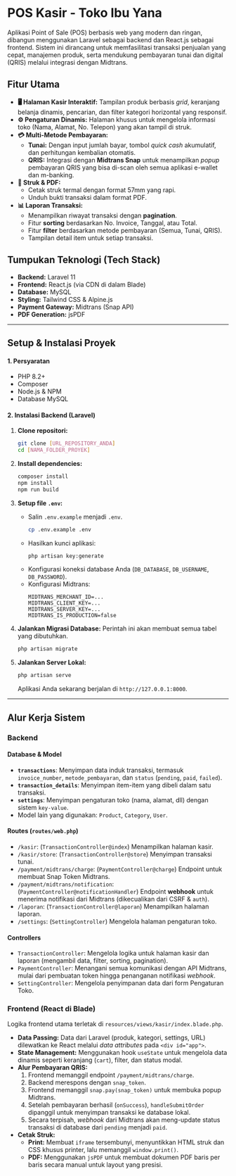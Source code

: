 # POS Kasir - Toko Ibu Yana

Aplikasi Point of Sale (POS) berbasis web yang modern dan ringan, dibangun menggunakan Laravel sebagai backend dan React.js sebagai frontend. Sistem ini dirancang untuk memfasilitasi transaksi penjualan yang cepat, manajemen produk, serta mendukung pembayaran tunai dan digital (QRIS) melalui integrasi dengan Midtrans.

## Fitur Utama

-   **🖥️ Halaman Kasir Interaktif:** Tampilan produk berbasis *grid*, keranjang belanja dinamis, pencarian, dan filter kategori horizontal yang responsif.
-   **⚙️ Pengaturan Dinamis:** Halaman khusus untuk mengelola informasi toko (Nama, Alamat, No. Telepon) yang akan tampil di struk.
-   **💳 Multi-Metode Pembayaran:**
    -   **Tunai:** Dengan input jumlah bayar, tombol *quick cash* akumulatif, dan perhitungan kembalian otomatis.
    -   **QRIS:** Integrasi dengan **Midtrans Snap** untuk menampilkan *popup* pembayaran QRIS yang bisa di-scan oleh semua aplikasi e-wallet dan m-banking.
-   **📄 Struk & PDF:**
    -   Cetak struk termal dengan format 57mm yang rapi.
    -   Unduh bukti transaksi dalam format PDF.
-   **📊 Laporan Transaksi:**
    -   Menampilkan riwayat transaksi dengan **pagination**.
    -   Fitur **sorting** berdasarkan No. Invoice, Tanggal, atau Total.
    -   Fitur **filter** berdasarkan metode pembayaran (Semua, Tunai, QRIS).
    -   Tampilan detail item untuk setiap transaksi.

## Tumpukan Teknologi (Tech Stack)

-   **Backend:** Laravel 11
-   **Frontend:** React.js (via CDN di dalam Blade)
-   **Database:** MySQL
-   **Styling:** Tailwind CSS & Alpine.js
-   **Payment Gateway:** Midtrans (Snap API)
-   **PDF Generation:** jsPDF

---

## Setup & Instalasi Proyek

#### 1. Persyaratan
-   PHP 8.2+
-   Composer
-   Node.js & NPM
-   Database MySQL

#### 2. Instalasi Backend (Laravel)
1.  **Clone repositori:**
    ```bash
    git clone [URL_REPOSITORY_ANDA]
    cd [NAMA_FOLDER_PROYEK]
    ```

2.  **Install dependencies:**
    ```bash
    composer install
    npm install
    npm run build
    ```

3.  **Setup file `.env`:**
    * Salin `.env.example` menjadi `.env`.
        ```bash
        cp .env.example .env
        ```
    * Hasilkan kunci aplikasi:
        ```bash
        php artisan key:generate
        ```
    * Konfigurasi koneksi database Anda (`DB_DATABASE`, `DB_USERNAME`, `DB_PASSWORD`).
    * Konfigurasi Midtrans:
        ```env
        MIDTRANS_MERCHANT_ID=...
        MIDTRANS_CLIENT_KEY=...
        MIDTRANS_SERVER_KEY=...
        MIDTRANS_IS_PRODUCTION=false
        ```

4.  **Jalankan Migrasi Database:**
    Perintah ini akan membuat semua tabel yang dibutuhkan.
    ```bash
    php artisan migrate
    ```

5.  **Jalankan Server Lokal:**
    ```bash
    php artisan serve
    ```
    Aplikasi Anda sekarang berjalan di `http://127.0.0.1:8000`.

---

## Alur Kerja Sistem

### Backend

#### Database & Model
-   **`transactions`**: Menyimpan data induk transaksi, termasuk `invoice_number`, `metode_pembayaran`, dan `status` (`pending`, `paid`, `failed`).
-   **`transaction_details`**: Menyimpan item-item yang dibeli dalam satu transaksi.
-   **`settings`**: Menyimpan pengaturan toko (nama, alamat, dll) dengan sistem `key-value`.
-   Model lain yang digunakan: `Product`, `Category`, `User`.

#### Routes (`routes/web.php`)
-   `/kasir`: (`TransactionController@index`) Menampilkan halaman kasir.
-   `/kasir/store`: (`TransactionController@store`) Menyimpan transaksi tunai.
-   `/payment/midtrans/charge`: (`PaymentController@charge`) Endpoint untuk membuat Snap Token Midtrans.
-   `/payment/midtrans/notification`: (`PaymentController@notificationHandler`) Endpoint **webhook** untuk menerima notifikasi dari Midtrans (dikecualikan dari CSRF & `auth`).
-   `/laporan`: (`TransactionController@laporan`) Menampilkan halaman laporan.
-   `/settings`: (`SettingController`) Mengelola halaman pengaturan toko.

#### Controllers
-   `TransactionController`: Mengelola logika untuk halaman kasir dan laporan (mengambil data, filter, sorting, pagination).
-   `PaymentController`: Menangani semua komunikasi dengan API Midtrans, mulai dari pembuatan token hingga penanganan notifikasi *webhook*.
-   `SettingController`: Mengelola penyimpanan data dari form Pengaturan Toko.

### Frontend (React di Blade)

Logika frontend utama terletak di `resources/views/kasir/index.blade.php`.

-   **Data Passing:** Data dari Laravel (produk, kategori, settings, URL) dilewatkan ke React melalui *data attributes* pada `<div id="app">`.
-   **State Management:** Menggunakan hook `useState` untuk mengelola data dinamis seperti keranjang (`cart`), filter, dan status modal.
-   **Alur Pembayaran QRIS:**
    1.  Frontend memanggil endpoint `/payment/midtrans/charge`.
    2.  Backend merespons dengan `snap_token`.
    3.  Frontend memanggil `snap.pay(snap_token)` untuk membuka popup Midtrans.
    4.  Setelah pembayaran berhasil (`onSuccess`), `handleSubmitOrder` dipanggil untuk menyimpan transaksi ke database lokal.
    5.  Secara terpisah, *webhook* dari Midtrans akan meng-update status transaksi di database dari `pending` menjadi `paid`.
-   **Cetak Struk:**
    -   **Print:** Membuat `iframe` tersembunyi, menyuntikkan HTML struk dan CSS khusus printer, lalu memanggil `window.print()`.
    -   **PDF:** Menggunakan `jsPDF` untuk membuat dokumen PDF baris per baris secara manual untuk layout yang presisi.